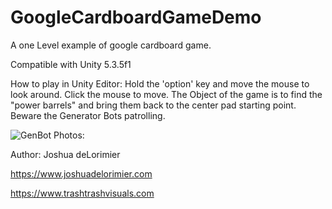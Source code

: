 # GoogleCardboardGameDemo
A one Level example of google cardboard game. 

Compatible with Unity 5.3.5f1

How to play in Unity Editor:
Hold the 'option' key and move the mouse to look around. Click the mouse to move. The Object of the game is to find the "power barrels" and bring them back to the center pad starting point. Beware the Generator Bots patrolling. 

![GenBot Photos:](http://www.trashtrashvisuals.com/assets/images/Genbots1.png)

Author:
Joshua deLorimier

https://www.joshuadelorimier.com

https://www.trashtrashvisuals.com

